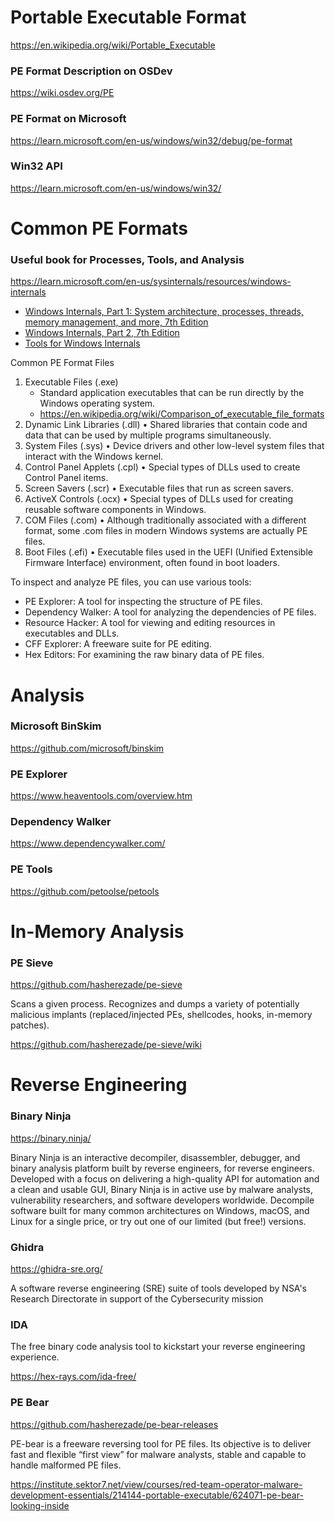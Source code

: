 # Portable Executable Format

https://en.wikipedia.org/wiki/Portable_Executable

### PE Format Description on OSDev

https://wiki.osdev.org/PE

### PE Format on Microsoft

https://learn.microsoft.com/en-us/windows/win32/debug/pe-format


### Win32 API

https://learn.microsoft.com/en-us/windows/win32/

# Common PE Formats

### Useful book for Processes, Tools, and Analysis
https://learn.microsoft.com/en-us/sysinternals/resources/windows-internals

- [Windows Internals, Part 1: System architecture, processes, threads, memory management, and more, 7th Edition](https://www.microsoftpressstore.com/store/windows-internals-part-1-system-architecture-processes-9780735684188)
- [Windows Internals, Part 2, 7th Edition](https://www.microsoftpressstore.com/store/windows-internals-part-2-9780135462409)
- [Tools for Windows Internals](https://github.com/zodiacon/WindowsInternals)

Common PE Format Files
1.	Executable Files (.exe)
    - Standard application executables that can be run directly by the Windows operating system.
    - https://en.wikipedia.org/wiki/Comparison_of_executable_file_formats
2.	Dynamic Link Libraries (.dll)
•	Shared libraries that contain code and data that can be used by multiple programs simultaneously.
3.	System Files (.sys)
•	Device drivers and other low-level system files that interact with the Windows kernel.
4.	Control Panel Applets (.cpl)
•	Special types of DLLs used to create Control Panel items.
5.	Screen Savers (.scr)
•	Executable files that run as screen savers.
6.	ActiveX Controls (.ocx)
•	Special types of DLLs used for creating reusable software components in Windows.
7.	COM Files (.com)
•	Although traditionally associated with a different format, some .com files in modern Windows systems are actually PE files.
8.	Boot Files (.efi)
•	Executable files used in the UEFI (Unified Extensible Firmware Interface) environment, often found in boot loaders.

To inspect and analyze PE files, you can use various tools:
- PE Explorer: A tool for inspecting the structure of PE files.
- Dependency Walker: A tool for analyzing the dependencies of PE files.
- Resource Hacker: A tool for viewing and editing resources in executables and DLLs.
- CFF Explorer: A freeware suite for PE editing.
- Hex Editors: For examining the raw binary data of PE files.

# Analysis

### Microsoft BinSkim
https://github.com/microsoft/binskim

### PE Explorer
https://www.heaventools.com/overview.htm

### Dependency Walker
https://www.dependencywalker.com/

### PE Tools
https://github.com/petoolse/petools

# In-Memory Analysis

### PE Sieve

https://github.com/hasherezade/pe-sieve

Scans a given process. Recognizes and dumps a variety of potentially malicious implants (replaced/injected PEs, shellcodes, hooks, in-memory patches).

https://github.com/hasherezade/pe-sieve/wiki

# Reverse Engineering

### Binary Ninja

https://binary.ninja/

Binary Ninja is an interactive decompiler, disassembler, debugger, and binary analysis platform built by reverse engineers, for reverse engineers. Developed with a focus on delivering a high-quality API for automation and a clean and usable GUI, Binary Ninja is in active use by malware analysts, vulnerability researchers, and software developers worldwide. Decompile software built for many common architectures on Windows, macOS, and Linux for a single price, or try out one of our limited (but free!) versions.

### Ghidra

https://ghidra-sre.org/

A software reverse engineering (SRE) suite of tools developed by NSA's Research Directorate in support of the Cybersecurity mission

### IDA

The free binary code analysis tool to kickstart your reverse engineering experience.

https://hex-rays.com/ida-free/


### PE Bear

https://github.com/hasherezade/pe-bear-releases

PE-bear is a freeware reversing tool for PE files. Its objective is to deliver fast and flexible “first view” for malware analysts, stable and capable to handle malformed PE files.

https://institute.sektor7.net/view/courses/red-team-operator-malware-development-essentials/214144-portable-executable/624071-pe-bear-looking-inside